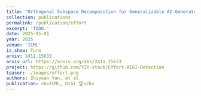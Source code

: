 ```yaml
---
title: "Orthogonal Subspace Decomposition for Generalizable AI-Generated Image Detection"
collection: publications
permalink: /publication/effort
excerpt: 'TODO.'
date: 2025-05-01
year: 2025
venue: 'ICML'
is_show: Ture
arxiv: 2411.15633
arxiv_url: https://arxiv.org/abs/2411.15633
project: https://github.com/YZY-stack/Effort-AIGI-Detection
teaser: ./images/effort.png
authors: Zhiyuan Yan, et al.
publication: <b>ICML, Oral 🏆</b>
---
```


<!-- [Download paper here](https://arxiv.org/pdf/2406.13495.pdf) -->
